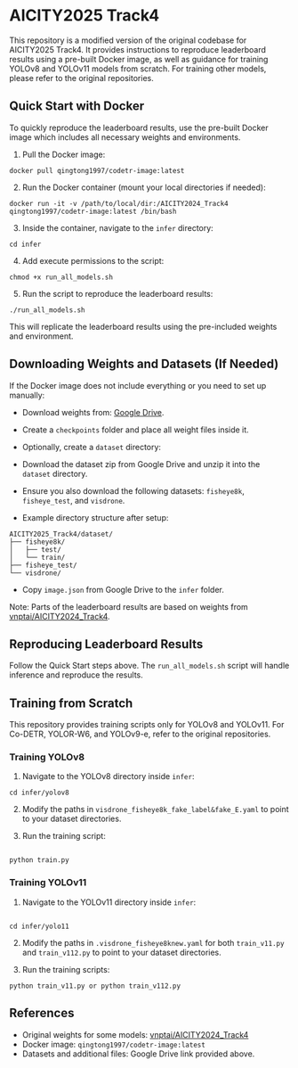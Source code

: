 # AICITY2025 Track4

This repository is a modified version of the original codebase for AICITY2025 Track4. It provides instructions to reproduce leaderboard results using a pre-built Docker image, as well as guidance for training YOLOv8 and YOLOv11 models from scratch. For training other models, please refer to the original repositories.

## Quick Start with Docker

To quickly reproduce the leaderboard results, use the pre-built Docker image which includes all necessary weights and environments.

1. Pull the Docker image:
```
docker pull qingtong1997/codetr-image:latest
```
2. Run the Docker container (mount your local directories if needed):
```
docker run -it -v /path/to/local/dir:/AICITY2024_Track4 qingtong1997/codetr-image:latest /bin/bash
```
3. Inside the container, navigate to the `infer` directory:
```
cd infer
```
4. Add execute permissions to the script:
```
chmod +x run_all_models.sh
```
5. Run the script to reproduce the leaderboard results:
```
./run_all_models.sh
```
This will replicate the leaderboard results using the pre-included weights and environment.

## Downloading Weights and Datasets (If Needed)

If the Docker image does not include everything or you need to set up manually:

- Download weights from: [Google Drive](https://drive.google.com/drive/my-drive?dmr=1&ec=wgc-drive-hero-goto).
- Create a `checkpoints` folder and place all weight files inside it.

- Optionally, create a `dataset` directory:
- Download the dataset zip from Google Drive and unzip it into the `dataset` directory.
- Ensure you also download the following datasets: `fisheye8k`, `fisheye_test`, and `visdrone`.

- Example directory structure after setup:

```
AICITY2025_Track4/dataset/
├── fisheye8k/
│   ├── test/
│   └── train/
├── fisheye_test/
└── visdrone/
```

- Copy `image.json` from Google Drive to the `infer` folder.

Note: Parts of the leaderboard results are based on weights from [vnptai/AICITY2024_Track4](https://github.com/vnptai/AICITY2024_Track4).

## Reproducing Leaderboard Results

Follow the Quick Start steps above. The `run_all_models.sh` script will handle inference and reproduce the results.

## Training from Scratch

This repository provides training scripts only for YOLOv8 and YOLOv11. For Co-DETR, YOLOR-W6, and YOLOv9-e, refer to the original repositories.

### Training YOLOv8

1. Navigate to the YOLOv8 directory inside `infer`:

```
cd infer/yolov8
```

2. Modify the paths in `visdrone_fisheye8k_fake_label&fake_E.yaml` to point to your dataset directories.

3. Run the training script:
```

python train.py
```

### Training YOLOv11

1. Navigate to the YOLOv11 directory inside `infer`:
```

cd infer/yolo11
```

2. Modify the paths in `.visdrone_fisheye8knew.yaml` for both `train_v11.py` and `train_v112.py` to point to your dataset directories.

3. Run the training scripts:
```
python train_v11.py or python train_v112.py
```
## References

- Original weights for some models: [vnptai/AICITY2024_Track4](https://github.com/vnptai/AICITY2024_Track4)
- Docker image: `qingtong1997/codetr-image:latest`
- Datasets and additional files: Google Drive link provided above.